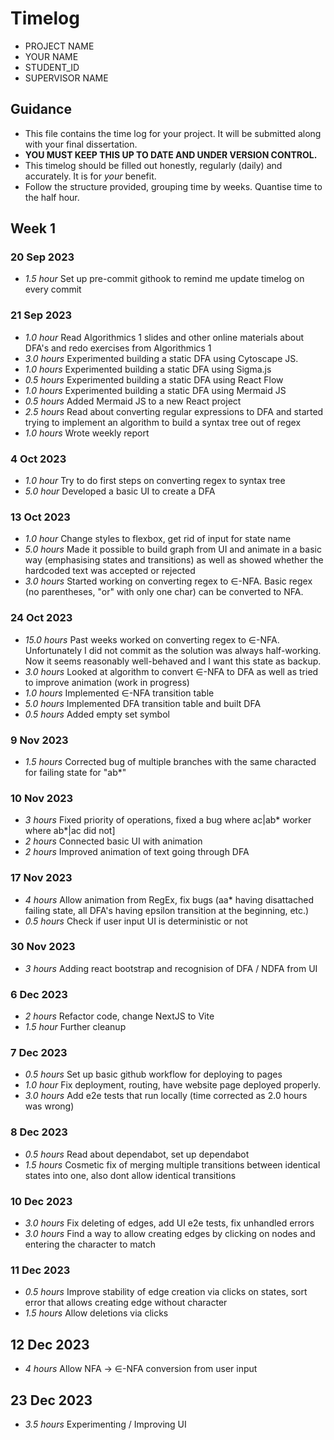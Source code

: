 # Timelog

* PROJECT NAME
* YOUR NAME
* STUDENT_ID
* SUPERVISOR NAME

## Guidance

* This file contains the time log for your project. It will be submitted along with your final dissertation.
* **YOU MUST KEEP THIS UP TO DATE AND UNDER VERSION CONTROL.**
* This timelog should be filled out honestly, regularly (daily) and accurately. It is for *your* benefit.
* Follow the structure provided, grouping time by weeks.  Quantise time to the half hour.

## Week 1

### 20 Sep 2023

* *1.5 hour* Set up pre-commit githook to remind me update timelog on every commit

### 21 Sep 2023

* *1.0 hour* Read Algorithmics 1 slides and other online materials about DFA's and redo exercises from Algorithmics 1
* *3.0 hours* Experimented building a static DFA using Cytoscape JS.
* *1.0 hours* Experimented building a static DFA using Sigma.js
* *0.5 hours* Experimented building a static DFA using React Flow
* *1.0 hours* Experimented building a static DFA using Mermaid JS
* *0.5 hours* Added Mermaid JS to a new React project
* *2.5 hours* Read about converting regular expressions to DFA and started trying to implement an algorithm to build a syntax tree out of regex
* *1.0 hours* Wrote weekly report

### 4 Oct 2023
* *1.0 hour* Try to do first  steps on converting regex to syntax tree
* *5.0 hour* Developed a basic UI to create a DFA

### 13 Oct 2023
* *1.0 hour* Change styles to flexbox, get rid of input for state name 
* *5.0 hours* Made it possible to build graph from UI and animate in a basic way (emphasising states and transitions) as well as showed whether the hardcoded text was accepted or rejected
* *3.0 hours* Started working on converting regex to ∈-NFA. Basic regex (no parentheses, "or" with only one char) can be converted to NFA.

### 24 Oct 2023
* *15.0 hours* Past weeks worked on converting regex to ∈-NFA. Unfortunately I did not commit as the solution was always half-working. Now it seems reasonably well-behaved and I want this state as backup.
* *3.0 hours* Looked at algorithm to convert ∈-NFA to DFA as well as tried to improve animation (work in progress)
* *1.0 hours* Implemented ∈-NFA transition table
* *5.0 hours* Implemented DFA transition table and built DFA
* *0.5 hours* Added empty set symbol

### 9 Nov 2023
* *1.5 hours* Corrected bug of multiple branches with the same characted for failing state for "ab*"

### 10 Nov 2023
* *3 hours* Fixed priority of operations, fixed a bug where ac|ab* worker where ab*|ac did not]
* *2 hours* Connected basic UI with animation
* *2 hours* Improved animation of text going through DFA

### 17 Nov 2023
* *4 hours* Allow animation from RegEx, fix bugs (aa* having disattached failing state, all DFA's having epsilon transition at the beginning, etc.)
* *0.5 hours* Check if user input UI is deterministic or not

### 30 Nov 2023
* *3 hours* Adding react bootstrap and recognision of DFA / NDFA from UI

### 6 Dec 2023
* *2 hours* Refactor code, change NextJS to Vite
* *1.5 hour* Further cleanup

### 7 Dec 2023
* *0.5 hours* Set up basic github workflow for deploying to pages
* *1.0 hour* Fix deployment, routing, have website page deployed properly.
* *3.0 hours* Add e2e tests that run locally (time corrected as 2.0 hours was wrong)

### 8 Dec 2023
* *0.5 hours* Read about dependabot, set up dependabot
* *1.5 hours* Cosmetic fix of merging multiple transitions between identical states into one, also dont allow identical transitions

### 10 Dec 2023
* *3.0 hours* Fix deleting of edges, add UI e2e tests, fix unhandled errors 
* *3.0 hours* Find a way to allow creating edges by clicking on nodes and entering the character to match

### 11 Dec 2023
* *0.5 hours* Improve stability of edge creation via clicks on states, sort error that allows creating edge without character 
* *1.5 hours* Allow deletions via clicks 

## 12 Dec 2023
* *4 hours* Allow NFA -> ∈-NFA conversion from user input

## 23 Dec 2023
* *3.5 hours* Experimenting / Improving UI 